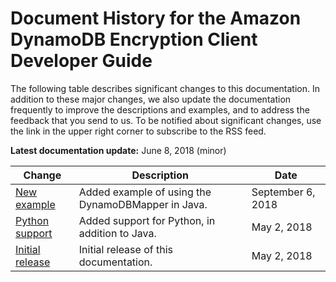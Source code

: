 # Document History for the Amazon DynamoDB Encryption Client Developer Guide<a name="document-history"></a>

The following table describes significant changes to this documentation\. In addition to these major changes, we also update the documentation frequently to improve the descriptions and examples, and to address the feedback that you send to us\. To be notified about significant changes, use the link in the upper right corner to subscribe to the RSS feed\.

**Latest documentation update:** June 8, 2018 \(minor\)

| Change | Description | Date | 
| --- |--- |--- |
| [New example](https://docs.aws.amazon.com/dynamodb-encryption-client/latest/devguide/java-examples.html#java-example-dynamodb-mapper) | Added example of using the DynamoDBMapper in Java\. | September 6, 2018 | 
| [Python support](https://docs.aws.amazon.com/dynamodb-encryption-client/latest/devguide/python.html) | Added support for Python, in addition to Java\. | May 2, 2018 | 
| [Initial release](https://docs.aws.amazon.com/dynamodb-encryption-client/latest/devguide/) | Initial release of this documentation\. | May 2, 2018 | 
